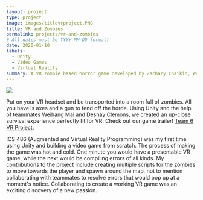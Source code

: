 ```yaml
---
layout: project
type: project
image: images/titlevrproject.PNG
title: VR and Zombies
permalink: projects/vr-and-zombies
# All dates must be YYYY-MM-DD format!
date: 2020-01-10
labels:
  - Unity
  - Video Games
  - Virtual Reality
summary: A VR zombie based horror game developed by Zachary Chaikin, Weihang Mai, and Deshay Clemons.
---
```


<img class="ui image" src="{{ site.baseurl }}/images/vrproject.PNG">

Put on your VR headset and be transported into a room full of zombies. All you have is axes and a gun to fend off the horde. Using Unity and the help of teammates Weihang Mai and Deshay Clemons, we created an up-close survival experience perfectly fit for VR. Check out our game trailer! [Team 6 VR Project](https://www.youtube.com/watch?v=4vA-BxFFWGI).

ICS 486 (Augmented and Virtual Reality Programming) was my first time using Unity and building a video game from scratch. The process of making the game was hot and cold. One minute you would have a presentable VR game, while the next would be compiling errors of all kinds. My contributions to the project include creating multiple scripts for the zombies to move towards the player and spawn around the map, not to mention collaborating with teammates to resolve errors that would pop up at a moment's notice. Collaborating to create a working VR game was an exciting discovery of a new passion.

